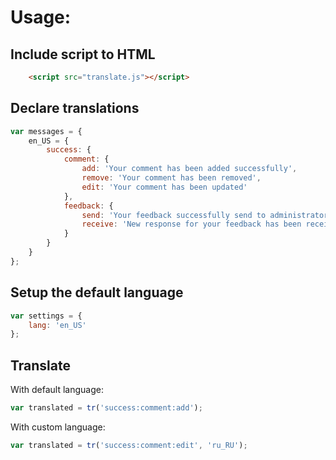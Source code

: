 # Usage:

## Include script to HTML

```html
    <script src="translate.js"></script>
```

## Declare translations

```javascript
var messages = {
    en_US = {
        success: {
            comment: {
                add: 'Your comment has been added successfully',
                remove: 'Your comment has been removed',
                edit: 'Your comment has been updated'
            },
            feedback: {
                send: 'Your feedback successfully send to administrator',
                receive: 'New response for your feedback has been received'
            }
        }
    }
};
```

## Setup the default language

```javascript
var settings = {
    lang: 'en_US'
};
```

## Translate

With default language:

```javascript
var translated = tr('success:comment:add');
```

With custom language:

```javascript
var translated = tr('success:comment:edit', 'ru_RU');
```
